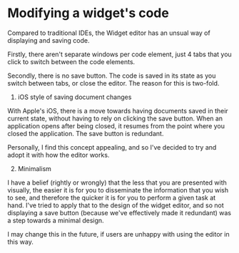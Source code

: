 Modifying a widget's code
===

Compared to traditional IDEs, the Widget editor has an unsual way of displaying and saving code.

Firstly, there aren't separate windows per code element, just 4 tabs that you click to switch between the code elements.

Secondly, there is no save button. The code is saved in its state as you switch between tabs, or close the editor. The reason for this is two-fold.

1. iOS style of saving document changes

  With Apple's iOS, there is a move towards having documents saved in their current state, without having to rely on clicking the save button. When an application opens after being closed, it resumes from the point where you closed the application. The save button is redundant.

  Personally, I find this concept appealing, and so I've decided to try and adopt it with how the editor works.

2. Minimalism

  I have a belief (rightly or wrongly) that the less that you are presented with visually, the easier it is for you to disseminate the information that you wish to see, and therefore the quicker it is for you to perform a given task at hand. I've tried to apply that to the design of the widget editor, and so not displaying a save button (because we've effectively made it redundant) was a step towards a minimal design.

I may change this in the future, if users are unhappy with using the editor in this way.